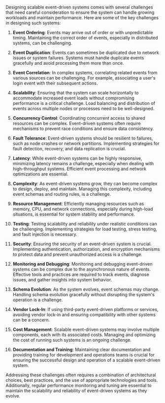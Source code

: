 Designing scalable event-driven systems comes with several challenges that need careful consideration to ensure the system can handle growing workloads and maintain performance. Here are some of the key challenges in designing such systems:

1. **Event Ordering**: Events may arrive out of order or with unpredictable timing. Maintaining the correct order of events, especially in distributed systems, can be challenging.
    
2. **Event Duplication**: Events can sometimes be duplicated due to network issues or system failures. Systems must handle duplicate events gracefully and avoid processing them more than once.
    
3. **Event Correlation**: In complex systems, correlating related events from various sources can be challenging. For example, associating a user's login event with their subsequent actions.
    
4. **Scalability**: Ensuring that the system can scale horizontally to accommodate increased event loads without compromising performance is a critical challenge. Load balancing and distribution of events across multiple nodes or processes need to be well-designed.
    
5. **Concurrency Control**: Coordinating concurrent access to shared resources can be complex. Event-driven systems often require mechanisms to prevent race conditions and ensure data consistency.
    
6. **Fault Tolerance**: Event-driven systems should be resilient to failures, such as node crashes or network partitions. Implementing strategies for fault detection, recovery, and data replication is crucial.
    
7. **Latency**: While event-driven systems can be highly responsive, minimizing latency remains a challenge, especially when dealing with high-throughput systems. Efficient event processing and network optimizations are essential.
    
8. **Complexity**: As event-driven systems grow, they can become complex to design, deploy, and maintain. Managing this complexity, including event schemas and routing rules, is a challenge.
    
9. **Resource Management**: Efficiently managing resources such as memory, CPU, and network connections, especially during high-load situations, is essential for system stability and performance.
    
10. **Testing**: Testing scalability and reliability under realistic conditions can be challenging. Implementing strategies for load testing, stress testing, and fault injection is necessary.
    
11. **Security**: Ensuring the security of an event-driven system is crucial. Implementing authentication, authorization, and encryption mechanisms to protect data and prevent unauthorized access is a challenge.
    
12. **Monitoring and Debugging**: Monitoring and debugging event-driven systems can be complex due to the asynchronous nature of events. Effective tools and practices are required to track events, diagnose issues, and gather insights into system behavior.
    
13. **Schema Evolution**: As the system evolves, event schemas may change. Handling schema evolution gracefully without disrupting the system's operation is a challenge.
    
14. **Vendor Lock-In**: If using third-party event-driven platforms or services, avoiding vendor lock-in and ensuring compatibility with other systems can be a concern.
    
15. **Cost Management**: Scalable event-driven systems may involve multiple components, each with its associated costs. Managing and optimizing the cost of running such systems is an ongoing challenge.
    
16. **Documentation and Training**: Maintaining clear documentation and providing training for development and operations teams is crucial for ensuring the successful design and operation of a scalable event-driven system.
    

Addressing these challenges often requires a combination of architectural choices, best practices, and the use of appropriate technologies and tools. Additionally, regular performance monitoring and tuning are essential to maintain the scalability and reliability of event-driven systems as they evolve.